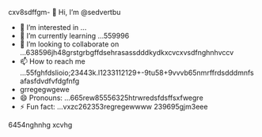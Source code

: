 cxv8sdffgm- 👋 Hi, I’m @sedvertbu
- 👀 I’m interested in ...
- 🌱 I’m currently learning ...559996
- 💞️ I’m looking to collaborate on ...638596jh48grstgrbgffdsehrasassdddkydkxcvcxvsdfnghnhvccv
- 📫 How to reach me ...55fghfdslioio;23443k.l1233112129+-9tu58+9vvvb65nmrffrdsdddmnfsafasfdvdfvfdgfnfg
- grregegwgewe
- 😄 Pronouns: ...665rew85556325htrwredsfdsffsxfwegre
- ⚡ Fun fact: ...vxzc262353regregewwww
239695gjm3eee
<!---dfdsf87fsопоfgfdddsx
sedvertbu/sedvertbu is a ✨ special ✨ repository because its `README.md` (t25his file55dd) acxxppears on your GitHub fddfdffdprofile.
You can click the Preview link to take a look at your changes.558126
--->
6454nghnhg
xcvhg
